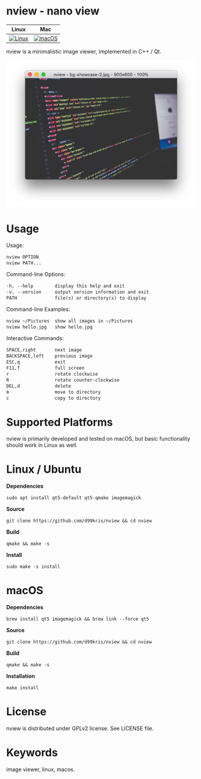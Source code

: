 nview - nano view
=================

| **Linux** | **Mac** |
|-----------|---------|
| [![Linux](https://github.com/d99kris/nview/workflows/Linux/badge.svg)](https://github.com/d99kris/nview/actions?query=workflow%3ALinux) | [![macOS](https://github.com/d99kris/nview/workflows/macOS/badge.svg)](https://github.com/d99kris/nview/actions?query=workflow%3AmacOS) |

nview is a minimalistic image viewer, implemented in C++ / Qt.

![screenshot](/res/screenshot.png) 

Usage
=====
Usage:

    nview OPTION
    nview PATH...

Command-line Options:

    -h, --help        display this help and exit
    -v, --version     output version information and exit
    PATH              file(s) or directory(s) to display

Command-line Examples:

    nview ~/Pictures  show all images in ~/Pictures
    nview hello.jpg   show hello.jpg

Interactive Commands:

    SPACE,right       next image
    BACKSPACE,left    previous image
    ESC,q             exit
    F11,f             full screen
    r                 rotate clockwise
    R                 rotate counter-clockwise
    DEL,d             delete
    m                 move to directory
    c                 copy to directory

Supported Platforms
===================
nview is primarily developed and tested on macOS, but basic functionality should work in Linux
as well.

Linux / Ubuntu
==============

**Dependencies**

    sudo apt install qt5-default qt5-qmake imagemagick

**Source**

    git clone https://github.com/d99kris/nview && cd nview

**Build**

    qmake && make -s

**Install**

    sudo make -s install

macOS
=====

**Dependencies**

    brew install qt5 imagemagick && brew link --force qt5

**Source**

    git clone https://github.com/d99kris/nview && cd nview

**Build**

    qmake && make -s

**Installation**

    make install

License
=======
nview is distributed under GPLv2 license. See LICENSE file.

Keywords
========
image viewer, linux, macos.
